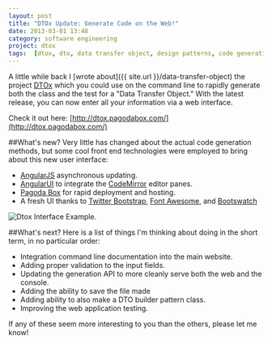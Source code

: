 ```yaml
---
layout: post
title: "DTOx Update: Generate Code on the Web!"
date: 2013-03-01 13:48
category: software engineering
project: dtox
tags:  [dtox, dto, data transfer object, design patterns, code generation]
---
```

A little while back I [wrote about]({{ site.url }}/data-transfer-object) the project [DTOx](https://github.com/jasonrobertfox/DTOx) which you could use on the command line to rapidly generate both the class and the test for a "Data Transfer Object." With the latest release, you can now enter all your information via a web interface.

Check it out here: [http://dtox.pagodabox.com/](http://dtox.pagodabox.com/)

##What's new?
Very little has changed about the actual code generation methods, but some cool front end technologies were employed to bring about this new user interface:

- [AngularJS](http://angularjs.org/) asynchronous updating.
- [AngularUI](http://angular-ui.github.com/) to integrate the [CodeMirror](http://codemirror.net/) editor panes.
- [Pagoda Box](https://pagodabox.com/) for rapid deployment and hosting.
- A fresh UI thanks to [Twitter Bootstrap](http://twitter.github.com/bootstrap/), [Font Awesome](http://fortawesome.github.com/Font-Awesome/), and [Bootswatch](http://bootswatch.com/)

![Dtox Interface Example.](/images/post-content/dtox-capture.png)

##What's next?
Here is a list of things I'm thinking about doing in the short term, in no particular order:

- Integration command line documentation into the main website.
- Adding proper validation to the input fields.
- Updating the generation API to more cleanly serve both the web and the console.
- Adding the ability to save the file made
- Adding ability to also make a DTO builder pattern class.
- Improving the web application testing.

If any of these seem more interesting to you than the others, please let me know!
